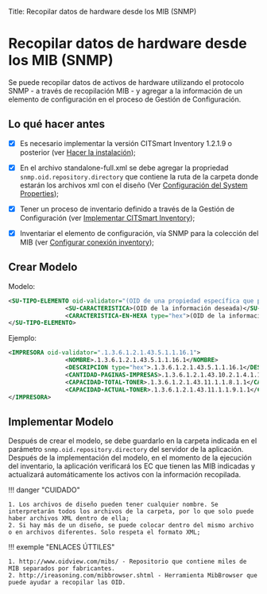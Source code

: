 Title: Recopilar datos de hardware desde los MIB (SNMP)

# Recopilar datos de hardware desde los MIB (SNMP)

Se puede recopilar datos de activos de hardware utilizando el protocolo SNMP - a través de recopilación MIB - y agregar a la información de un elemento de configuración en el proceso de Gestión de Configuración.

## Lo qué hacer antes

- [X] Es necesario implementar la versión CITSmart Inventory 1.2.1.9 o posterior (ver [Hacer la instalación][1]);
- [X] En el archivo standalone-full.xml se debe agregar la propriedad `snmp.oid.repository.directory` que contiene la ruta de la carpeta donde estarán los archivos xml con el diseño (Ver [Configuración del System Properties][2]);
- [X] Tener un proceso de inventario definido a través de la Gestión de Configuración (ver [Implementar CITSmart Inventory][3]);
- [X] Inventariar el elemento de configuración, vía SNMP para la colección del MIB (ver [Configurar conexión inventory][4]);


## Crear Modelo

Modelo:

```xml
<SU-TIPO-ELEMENTO oid-validator="(OID de una propiedad específica que permitirá interpretar el resto del archivo. Si no se devuelve ningún valor, no se crea el TIPO-ELEMENTO.)">
                <SU-CARACTERISTICA>(OID de la información deseada)</SU-CARACTERISTICA>
                <CARACTERISTICA-EN-HEXA type="hex">(OID de la información de que el valor devuelto debe convertirse de HEXADECIMAL)</CARACTERISTICA-EN-HEXA>
</SU-TIPO-ELEMENTO>
```

Ejemplo:

```xml
<IMPRESORA oid-validator=".1.3.6.1.2.1.43.5.1.1.16.1">
                <NOMBRE>.1.3.6.1.2.1.43.5.1.1.16.1</NOMBRE>
                <DESCRIPCION type="hex">.1.3.6.1.2.1.43.5.1.1.16.1</DESCRIPCION>
                <CANTIDAD-PAGINAS-IMPRESAS>.1.3.6.1.2.1.43.10.2.1.4.1.1</CANTIDAD-PAGINAS-IMPRESAS>
                <CAPACIDAD-TOTAL-TONER>.1.3.6.1.2.1.43.11.1.1.8.1.1</CAPACIDAD-TOTAL-TONER>
                <CAPACIDAD-ACTUAL-TONER>.1.3.6.1.2.1.43.11.1.1.9.1.1</CAPACIDAD-ACTUAL-TONER>
</IMPRESORA>
```

## Implementar Modelo

Después de crear el modelo, se debe guardarlo en la carpeta indicada en el parámetro   `snmp.oid.repository.directory` del servidor de la aplicación. Después de la implementación del modelo, en el momento de la ejecución del inventario, la aplicación verificará los EC que tienen las MIB indicadas y actualizará automáticamente los activos con la información recopilada.


!!! danger "CUIDADO"

    1. Los archivos de diseño pueden tener cualquier nombre. Se interpretarán todos los archivos de la carpeta, por lo que solo puede haber archivos XML dentro de ella;
    2. Si hay más de un diseño, se puede colocar dentro del mismo archivo o en archivos diferentes. Solo respeta el formato XML;

!!! exemple "ENLACES ÚTTILES"

    1. http://www.oidview.com/mibs/ - Repositorio que contiene miles de MIB separados por fabricantes.
    2. http://ireasoning.com/mibbrowser.shtml - Herramienta MibBrowser que puede ayudar a recopilar las OID.

[1]:/es-es/citsmart-7/get-started/installation-and-upgrade/perform-installation.html
[2]:/es-es/citsmart-7/get-started/installation-and-upgrade/perform-installation.html#configuracao-do-system-properties
[3]:/es-es/citsmart-7/additional-features/add-ons/inventory.html
[4]:/es-es/citsmart-7/processes/event/configuration/set-inventory-connection.html
